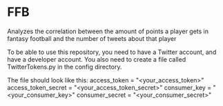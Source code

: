 # FFB
Analyzes the correlation between the amount of points a player gets in fantasy football and the number of tweets about that player

To be able to use this repository, you need to have a Twitter account, and have a developer account. You also need to create a file called TwitterTokens.py in the config directory. 

The file should look like this:
access_token = "<your_access_token>"
access_token_secret = "<your_access_token_secret>"
consumer_key = "<your_consumer_key>"
consumer_secret = "<your_consumer_secret>"
